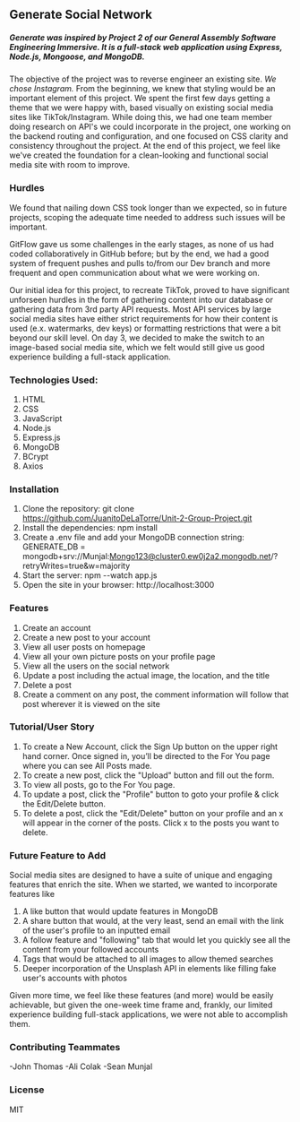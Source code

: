 ## Generate Social Network

##### Generate was inspired by Project 2 of our General Assembly Software Engineering Immersive. It is a full-stack web application using Express, Node.js, Mongoose, and MongoDB.

The objective of the project was to reverse engineer an existing site. _We chose Instagram._ From the beginning, we knew that styling would be an important element of this project.
We spent the first few days getting a theme that we were happy with, based visually on existing social media sites like TikTok/Instagram. While doing this, we had one team member doing
research on API's we could incorporate in the project, one working on the backend routing and configuration, and one focused on CSS clarity and consistency throughout the project.
At the end of this project, we feel like we've created the foundation for a clean-looking and functional social media site with room to improve.

### Hurdles

We found that nailing down CSS took longer than we expected, so in future projects, scoping the adequate time needed to address such issues will be important.

GitFlow gave us some challenges in the early stages, as none of us had coded collaboratively in GitHub before; but by the end, we had a good system of frequent pushes and pulls to/from our Dev branch and more frequent and open communication about what we were working on.

Our initial idea for this project, to recreate TikTok, proved to have significant unforseen hurdles in the form of gathering content into our database or gathering data from 3rd party API requests. Most API services by large
social media sites have either strict requirements for how their content is used (e.x. watermarks, dev keys) or formatting restrictions that were a bit beyond our skill level. On day 3, we decided to make the switch to an image-based social media site,
which we felt would still give us good experience building a full-stack application.

### Technologies Used:

1. HTML
2. CSS
3. JavaScript
4. Node.js
5. Express.js
6. MongoDB
7. BCrypt
8. Axios

### Installation

1. Clone the repository: git clone https://github.com/JuanitoDeLaTorre/Unit-2-Group-Project.git
2. Install the dependencies: npm install
3. Create a .env file and add your MongoDB connection string: GENERATE_DB = mongodb+srv://Munjal:Mongo123@cluster0.ew0j2a2.mongodb.net/?retryWrites=true&w=majority
4. Start the server: npm --watch app.js
5. Open the site in your browser: http://localhost:3000

### Features

1. Create an account
2. Create a new post to your account
3. View all user posts on homepage
4. View all your own picture posts on your profile page
5. View all the users on the social network
6. Update a post including the actual image, the location, and the title
7. Delete a post
8. Create a comment on any post, the comment information will follow that post wherever it is viewed on the site

### Tutorial/User Story

1. To create a New Account, click the Sign Up button on the upper right hand corner.
   Once signed in, you’ll be directed to the For You page where you can see All Posts made.
2. To create a new post, click the "Upload" button and fill out the form.
3. To view all posts, go to the For You page.
4. To update a post, click the "Profile" button to goto your profile & click the Edit/Delete button.
5. To delete a post, click the "Edit/Delete" button on your profile and an x will appear in the corner of the posts. Click x to the posts you want to delete.

### Future Feature to Add

Social media sites are designed to have a suite of unique and engaging features that enrich the site. When we started, we wanted to incorporate features like

1. A like button that would update features in MongoDB
2. A share button that would, at the very least, send an email with the link of the user's profile to an inputted email
3. A follow feature and "following" tab that would let you quickly see all the content from your followed accounts
4. Tags that would be attached to all images to allow themed searches
5. Deeper incorporation of the Unsplash API in elements like filling fake user's accounts with photos

Given more time, we feel like these features (and more) would be easily achievable, but given the one-week time frame and, frankly, our limited experience building full-stack applications, we were not able to accomplish them.

### Contributing Teammates

-John Thomas
-Ali Colak
-Sean Munjal

### License

MIT

